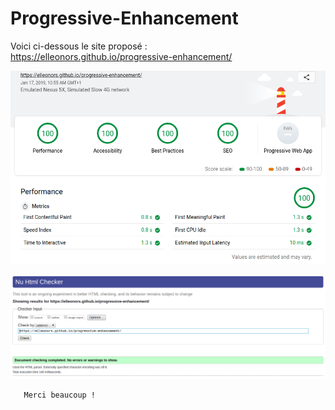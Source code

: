 # Progressive-Enhancement


Voici ci-dessous le site proposé :  
https://elleonors.github.io/progressive-enhancement/


![Lighthouse](Rating/lighthouse-report.png "Lighthouse")

![W3C](Rating/validator-w3c.png "W3C")

       Merci beaucoup !
